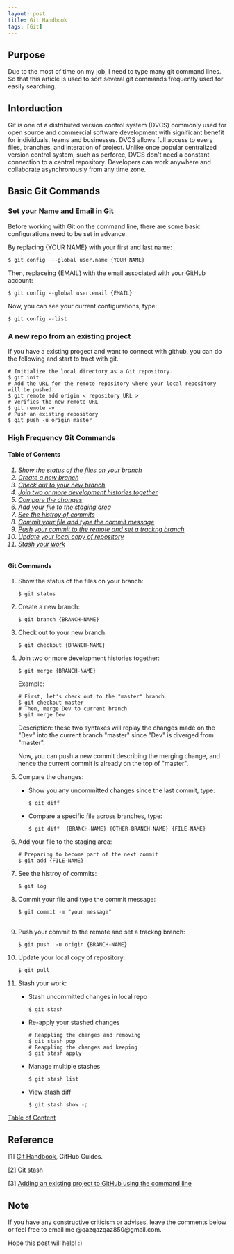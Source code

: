 ```yaml
---
layout: post
title: Git Handbook
tags: [Git]
---
```


## Purpose

Due to the most of time on my job, I need to type many git command lines. So that this article is used to sort several git commands frequently used for easily searching.

## Intorduction

Git is one of a distributed version control system (DVCS) commonly used for open source and commercial software development with significant benefit for individuals, teams and businesses. DVCS allows full access to every files, branches, and interation of project. Unlike once popular centralized version control system, such as perforce, DVCS don't need a constant connection to a central repository. Developers can work anywhere and collaborate asynchronously from any time zone.

## Basic Git Commands

### Set your Name and Email in Git

Before working with Git on the command line, there are some basic configurations need to be set in advance.  

By replacing {YOUR NAME} with your first and last name:

<div ><pre class="highlight"><code class="hljs ruby"><span class="nb">$ </span><span class="nb">git config  --global user.name {YOUR NAME} </span></code></pre></div>

Then, replaceing {EMAIL} with the email associated with your GitHub account:

<div class="language-shell highlighter-rouge"><pre class="highlight"><code class="hljs ruby"><span class="nb">$ </span><span class="nb">git config --global user.email {EMAIL} </span></code></pre></div>

Now, you can see your current configurations, type:

<div class="language-shell highlighter-rouge"><pre class="highlight"><code class="hljs ruby"><span class="nb">$ </span><span class="nb">git config --list
</span></code></pre></div>

###  A new repo from an existing project

If you have a existing progect and want to connect with github, you can do the following and start to tract with git.

<div class="language-shell highlighter-rouge"><pre class="highlight"><code class="hljs ruby"><span class="nb"># Initialize the local directory as a Git repository.
$ git init
# Add the URL for the remote repository where your local repository will be pushed.
$ git remote add origin < repository URL >
# Verifies the new remote URL
$ git remote -v
# Push an existing repository
$ git push -u origin master</span></code></pre></div>

### High Frequency Git Commands

<h4><a name="TableContent"></a> Table of Contents</h4>

<h6><ol>
    <li><a href="#ShowStatus">Show the status of the files on your branch</a></li>
    <li><a href="#CreateBranch">Create a new branch</a></li>    
    <li><a href="#CheckoutBranch">Check out to your new branch</a></li>
    <li><a href="#MergeBranch">Join two or more development histories together</a></li>
    <li><a href="#CompareChange">Compare the changes</a></li>
    <li><a href="#AddFile">Add your file to the staging area</a></li>
    <li><a href="#HistroyCommit">See the histroy of commits</a></li>
    <li><a href="#CommitFile">Commit your file and type the commit message</a></li>
    <li><a href="#PushCommit">Push your commit to the remote and set a trackng branch</a></li>
    <li><a href="#UpdateRepo">Update your local copy of repository</a></li>
    <li><a href="#StashChange">Stash your work</a></li>
</ol></h6>

#### Git Commands
<ol>
<li><a name="ShowStatus"></a> Show the status of the files on your branch:</li>

<div class="language-shell highlighter-rouge"><pre class="highlight"><code class="hljs ruby"><span class="nb">$ git status </span></code></pre></div>

<li><a name="CreateBranch"></a> Create a new branch:</li>

<div class="language-shell highlighter-rouge"><pre class="highlight"><code class="hljs ruby"><span class="nb">$ git branch {BRANCH-NAME}</span></code></pre></div>

<li><a name="CheckoutBranch"></a> Check out to your new branch:</li>

<div class="language-shell highlighter-rouge"><pre class="highlight"><code class="hljs ruby"><span class="nb">$ git checkout {BRANCH-NAME}</span></code></pre></div>

<li><a name="MergeBranch"></a> Join two or more development histories together:</li>

<div class="language-shell highlighter-rouge"><pre class="highlight"><code class="hljs ruby"><span class="nb">$ git merge {BRANCH-NAME}</span></code></pre></div>

<div>Example:
<div class="language-shell highlighter-rouge"><pre class="highlight"><code class="hljs ruby"><span class="nb"># First, let's check out to the "master" branch
$ git checkout master
# Then, merge Dev to current branch
$ git merge Dev
</span></code></pre></div>

Description: these two syntaxes will replay the changes made on the "Dev" into the current branch "master" since "Dev" is diverged from "master".

Now, you can push a new commit describing the merging change, and hence the current commit is already on the top of "master".
</div>
<p></p>

<li><a name="CompareChange"></a> Compare the changes:</li>
<p></p>

<ul style="list-style-type:disc">
  <li> Show you any uncommitted changes since the last commit, type:</li>
  <div class="language-shell highlighter-rouge"><pre class="highlight"><code class="hljs ruby"><span class="nb">$ git diff </span></code></pre></div>
  
  <li> Compare a specific file across branches, type:</li>
  <div class="language-shell highlighter-rouge"><pre class="highlight"><code class="hljs ruby"><span class="nb">$ git diff  {BRANCH-NAME} {OTHER-BRANCH-NAME} {FILE-NAME} </span></code></pre></div>
</ul>
  
<li><a name="AddFile"></a>  Add your file to the staging area:</li>

<div class="language-shell highlighter-rouge"><pre class="highlight">
<code class="hljs ruby"><span class="nb"># Preparing to become part of the next commit
$ git add {FILE-NAME}
</span></code></pre></div>

<li><a name="HistroyCommit"></a> See the histroy of commits:</li>

<div class="language-shell highlighter-rouge"><pre class="highlight"><code class="hljs ruby"><span class="nb">$ git log </span></code></pre></div>

<li><a name="CommitFile"></a> Commit your file and type the commit message:</li>

<div class="language-shell highlighter-rouge"><pre class="highlight"><code class="hljs ruby"><span class="nb">$ git commit -m "your message"
</span></code> </pre></div>

<li><a name="PushCommit"></a> Push your commit to the remote and set a trackng branch:</li>

<div class="language-shell highlighter-rouge"><pre class="highlight"><code class="hljs ruby"><span class="nb">$ git push  -u origin {BRANCH-NAME} </span></code></pre></div>

<li><a name="UpdateRepo"></a> Update your local copy of repository:</li>

<div class="language-shell highlighter-rouge"><pre class="highlight"><code class="hljs ruby"><span class="nb">$ git pull </span></code></pre></div>

<li><a name="StashChange"></a> Stash your work:</li>
<p></p>

<ul style="list-style-type:disc"> 
  <li> Stash uncommitted changes in local repo </li>
  <div class="language-shell highlighter-rouge"><pre class="highlight"><code class="hljs ruby"><span class="nb">$ git stash </span></code></pre></div>
  
  <li> Re-apply your stashed changes</li>
  <div class="language-shell highlighter-rouge"><pre class="highlight"><code class="hljs ruby"><span class="nb"># Reappling the changes and removing
$ git stash pop
# Reappling the changes and keeping
$ git stash apply </span></code></pre></div>
  
  <li> Manage multiple stashes</li>
  <div class="language-shell highlighter-rouge"><pre class="highlight"><code class="hljs ruby"><span class="nb">$ git stash list </span></code></pre></div>
  
  <li> View stash diff</li>
  <div class="language-shell highlighter-rouge"><pre class="highlight"><code class="hljs ruby"><span class="nb">$ git stash show -p </span></code></pre></div>
  
</ul>

</ol>

<a href="#TableContent">Table of Content</a>

## Reference

[1] [Git Handbook](https://guides.github.com/introduction/git-handbook/), GitHub Guides. 

[2] [Git stash](https://www.atlassian.com/git/tutorials/saving-changes/git-stash)

[3] [Adding an existing project to GitHub using the command line](https://help.github.com/en/articles/adding-an-existing-project-to-github-using-the-command-line)

## Note
<p>If you have any constructive criticism or advises, leave the comments below or feel free to email me @qazqazqaz850@gmail.com.

Hope this post will help! :)
</p>


